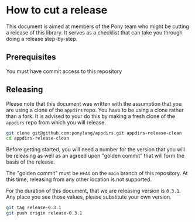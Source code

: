 # How to cut a release

This document is aimed at members of the Pony team who might be cutting a release of this library. It serves as a checklist that can take you through doing a release step-by-step.

## Prerequisites

You must have commit access to this repository

## Releasing

Please note that this document was written with the assumption that you are using a clone of the `appdirs` repo. You have to be using a clone rather than a fork. It is advised to your do this by making a fresh clone of the `appdirs` repo from which you will release.

```bash
git clone git@github.com:ponylang/appdirs.git appdirs-release-clean
cd appdirs-release-clean
```

Before getting started, you will need a number for the version that you will be releasing as well as an agreed upon "golden commit" that will form the basis of the release.

The "golden commit" must be `HEAD` on the `main` branch of this repository. At this time, releasing from any other location is not supported.

For the duration of this document, that we are releasing version is `0.3.1`. Any place you see those values, please substitute your own version.

```bash
git tag release-0.3.1
git push origin release-0.3.1
```
